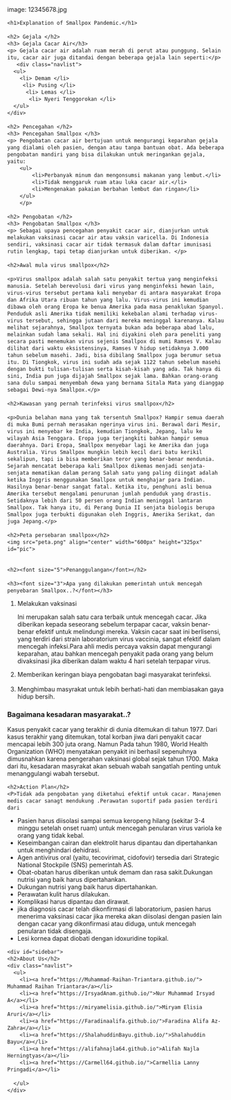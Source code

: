 <html>
<head>
	<title> Penjabaran Tentang Wabah Smallpox </title>
	<link rel="stylesheet" href="css.css">
	image: 12345678.jpg
</head>
<body>

    <h1>Explanation of Smallpox Pandemic.</h1>

	<h2> Gejala </h2>
	<h3> Gejala Cacar Air</h3>
	<p> Gejala cacar air adalah ruam merah di perut atau punggung. Selain itu, cacar air juga ditandai dengan beberapa gejala lain seperti:</p>
	   <div class="navlist">
      <ul>
        <li> Demam </li>
         <li> Pusing </li>
          <li> Lemas </li>
           <li> Nyeri Tenggorokan </li>
      </ul>
    </div>
 
 	<h2> Pencegahan </h2>
 	<h3> Pencegahan Smallpox </h3>
 	<p> Pengobatan cacar air bertujuan untuk mengurangi keparahan gejala yang dialami oleh pasien, dengan atau tanpa bantuan obat. Ada beberapa pengobatan mandiri yang bisa dilakukan untuk meringankan gejala, yaitu:
 		<ul>
			<li>Perbanyak minum dan mengonsumsi makanan yang lembut.</li>
			<li>Tidak menggaruk ruam atau luka cacar air.</li>
			<li>Mengenakan pakaian berbahan lembut dan ringan</li>
		</ul>
		</p>

	<h2> Pengobatan </h2>
	<h3> Pengobatan Smallpox </h3>
	<p> Sebagai upaya pencegahan penyakit cacar air, dianjurkan untuk melakukan vaksinasi cacar air atau vaksin varicella. Di Indonesia sendiri, vaksinasi cacar air tidak termasuk dalam daftar imunisasi rutin lengkap, tapi tetap dianjurkan untuk diberikan. </p>
	
	<h2>Awal mula virus smallpox</h2>

	<p>Virus smallpox adalah salah satu penyakit tertua yang menginfeksi manusia. Setelah berevolusi dari virus yang menginfeksi hewan lain, virus-virus tersebut pertama kali menyebar di antara masyarakat Eropa dan Afrika Utara ribuan tahun yang lalu. Virus-virus ini kemudian dibawa oleh orang Eropa ke benua Amerika pada masa penaklukan Spanyol. Penduduk asli Amerika tidak memiliki kekebalan alami terhadap virus-virus tersebut, sehingga jutaan dari mereka meninggal karenanya. Kalau melihat sejarahnya, Smallpox ternyata bukan ada beberapa abad lalu, melainkan sudah lama sekali. Hal ini diyakini oleh para peneliti yang secara pasti menemukan virus sejenis Smallpox di mumi Ramses V. Kalau dilihat dari waktu eksistensinya, Ramses V hidup setidaknya 3.000 tahun sebelum masehi. Jadi, bisa dibilang Smallpox juga berumur setua itu. Di Tiongkok, virus ini sudah ada sejak 1122 tahun sebelum masehi dengan bukti tulisan-tulisan serta kisah-kisah yang ada. Tak hanya di sini, India pun juga dijajah Smallpox sejak lama. Bahkan orang-orang sana dulu sampai menyembah dewa yang bernama Sitala Mata yang dianggap sebagai Dewi-nya Smallpox.</p>

	<h2>Kawasan yang pernah terinfeksi virus smallpox</h2>

	<p>Dunia belahan mana yang tak tersentuh Smallpox? Hampir semua daerah di muka Bumi pernah merasakan ngerinya virus ini. Berawal dari Mesir, virus ini menyebar ke India, kemudian Tiongkok, Jepang, lalu ke wilayah Asia Tenggara. Eropa juga terjangkiti bahkan hampir semua daerahnya. Dari Eropa, Smallpox menyebar lagi ke Amerika dan juga Australia. Virus Smallpox mungkin lebih kecil dari batu kerikil sekalipun, tapi ia bisa memberikan teror yang benar-benar mendunia. Sejarah mencatat beberapa kali Smallpox dikemas menjadi senjata-senjata mematikan dalam perang Salah satu yang paling diingat adalah ketika Inggris menggunakan Smallpox untuk menghajar para Indian. Hasilnya benar-benar sangat fatal. Ketika itu, penghuni asli benua Amerika tersebut mengalami penurunan jumlah penduduk yang drastis. Setidaknya lebih dari 50 persen orang Indian meninggal lantaran Smallpox. Tak hanya itu, di Perang Dunia II senjata biologis berupa Smallpox juga terbukti digunakan oleh Inggris, Amerika Serikat, dan juga Jepang.</p>

	<h2>Peta persebaran smallpox</h2>
	<img src="peta.png" align="center" width="600px" height="325px" id="pic">
	
	
	<h2><font size="5">Penanggulangan</font></h2>
	
    <h3><font size="3">Apa yang dilakukan pemerintah untuk mencegah penyebaran Smallpox..?</font></h3>
 <ol>
 	<li>Melakukan vaksinasi</li>
 	<p>Ini merupakan salah satu cara terbaik untuk mencegah cacar. Jika diberikan kepada seseorang sebelum terpapar cacar, vaksin benar-benar efektif untuk melindungi mereka. Vaksin cacar saat ini berlisensi, yang terdiri dari strain laboratorium virus vaccinia, sangat efektif dalam mencegah infeksi.Para ahli medis percaya vaksin dapat mengurangi keparahan, atau bahkan mencegah penyakit pada orang yang belum divaksinasi jika diberikan dalam waktu 4 hari setelah terpapar virus.</p>
 	<li>Memberikan keringan biaya pengobatan bagi masyarakat terinfeksi.</li> <br>
 	<li>Menghimbau masyrakat untuk lebih berhati-hati dan membiasakan gaya hidup bersih.</li>
 </ol>
    <h3><font size="3"> Bagaimana kesadaran masyarakat..?</font></h3>
    <p>Kasus penyakit cacar yang terakhir di dunia ditemukan di tahun 1977. Dari kasus terakhir yang ditemukan, total korban jiwa dari penyakit cacar mencapai  lebih 300 juta orang. Namun Pada tahun 1980, World Health Organization (WHO) menyatakan penyakit ini berhasil sepenuhnya dimusnahkan karena pengerahan vaksinasi global sejak tahun 1700. Maka dari itu, kesadaran masyrakat akan sebuah wabah sangatlah penting untuk menanggulangi wabah tersebut.</p>
    
    <h2>Action Plan</h2>
	<P>Tidak ada pengobatan yang diketahui efektif untuk cacar. Manajemen medis cacar sanagt mendukung .Perawatan suportif pada pasien terdiri dari
<ul>
	<li>Pasien harus diisolasi sampai semua keropeng hilang (sekitar 3-4 minggu setelah onset ruam) untuk mencegah penularan virus variola ke orang yang tidak kebal.</li>
	<li>Keseimbangan cairan dan elektrolit harus dipantau dan dipertahankan untuk menghindari dehidrasi.</li>
	<li>Agen antivirus oral (yaitu, tecovirimat, cidofovir) tersedia dari Strategic National Stockpile (SNS) pemerintah AS.</li>
	<li>Obat-obatan harus diberikan untuk demam dan rasa sakit.Dukungan nutrisi yang baik harus dipertahankan.</li>
	<li>Dukungan nutrisi yang baik harus dipertahankan. </li>
	<li>Perawatan kulit harus dilakukan.</li>
	<li>Komplikasi harus dipantau dan dirawat.</li>
	<li> jika diagnosis cacar telah dikonfirmasi di laboratorium, pasien harus menerima vaksinasi cacar jika mereka akan diisolasi dengan pasien lain dengan cacar yang dikonfirmasi atau diduga, untuk mencegah penularan tidak disengaja.</li>
	<li>Lesi kornea dapat diobati dengan idoxuridine topikal.</li></ul>
    
    <div id="sidebar">
    <h2>About Us</h2>
    <div class="navlist">
      <ul>
        <li><a href="https://Muhammad-Raihan-Triantara.github.io/"> Muhammad Raihan Triantara</a></li>
        <li><a href="https://IrsyadAnam.github.io/">Nur Muhammad Irsyad A</a></li>
        <li><a href="https://miryamelisia.github.io/">Miryam Elisia Aruri</a></li>
        <li><a href="https://Faradinaalifa.github.io/">Faradina Alifa Az-Zahra</a></li>
        <li><a href="https://ShalahuddinBayu.github.io/">Shalahuddin Bayu</a></li>
        <li><a href="https://alifahnajla64.github.io">Alifah Najla Herningtyas</a></li>
        <li><a href="https://Carmell64.github.io/">Carmellia Lanny Pringadi</a></li>
     
      </ul>
    </div>
	 
	

	

	
